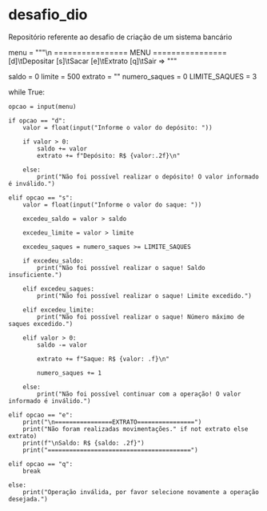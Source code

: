 # desafio_dio
Repositório referente ao desafio de criação de um sistema bancário

menu = """\n
================ MENU ================
[d]\tDepositar
[s]\tSacar
[e]\tExtrato
[q]\tSair
=> """
    


saldo = 0
limite = 500
extrato = ""
numero_saques = 0
LIMITE_SAQUES = 3


while True:

    opcao = input(menu)

    if opcao == "d":
        valor = float(input("Informe o valor do depósito: "))

        if valor > 0:
            saldo += valor
            extrato += f"Depósito: R$ {valor:.2f}\n"

        else:
            print("Não foi possível realizar o depósito! O valor informado é inválido.")

    elif opcao == "s":
        valor = float(input("Informe o valor do saque: "))

        excedeu_saldo = valor > saldo

        excedeu_limite = valor > limite

        excedeu_saques = numero_saques >= LIMITE_SAQUES

        if excedeu_saldo:
            print("Não foi possível realizar o saque! Saldo insuficiente.")

        elif excedeu_saques:
            print("Não foi possível realizar o saque! Limite excedido.")

        elif excedeu_limite:
            print("Não foi possível realizar o saque! Número máximo de saques excedido.")

        elif valor > 0:
            saldo -= valor
            
            extrato += f"Saque: R$ {valor: .f}\n"

            numero_saques += 1

        else:
            print("Não foi possível continuar com a operação! O valor informado é inválido.")

    elif opcao == "e":
        print("\n================EXTRATO================")
        print("Não foram realizadas movimentações." if not extrato else  extrato)
        print(f"\nSaldo: R$ {saldo: .2f}")
        print("========================================")

    elif opcao == "q":
        break

    else:
        print("Operação inválida, por favor selecione novamente a operação desejada.")

